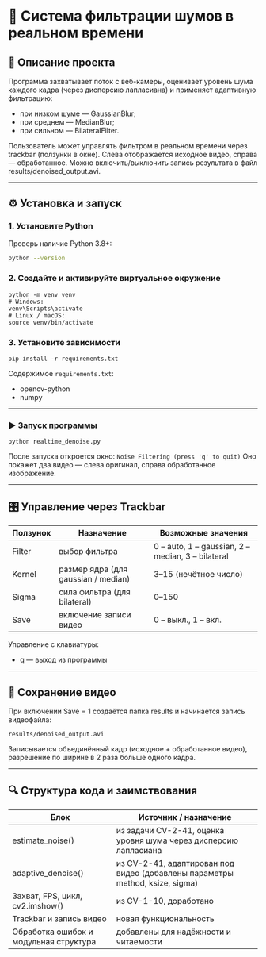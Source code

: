 # 🎥 Система фильтрации шумов в реальном времени

## 📘 Описание проекта

Программа захватывает поток с веб-камеры, оценивает уровень шума каждого кадра (через дисперсию лапласиана) и применяет адаптивную фильтрацию:

- при низком шуме — GaussianBlur;
- при среднем — MedianBlur;
- при сильном — BilateralFilter.

Пользователь может управлять фильтром в реальном времени через trackbar (ползунки в окне).
Слева отображается исходное видео, справа — обработанное.
Можно включить/выключить запись результата в файл results/denoised_output.avi.

---

## ⚙️ Установка и запуск

### 1. Установите Python

Проверь наличие Python 3.8+:

```bash
python --version
```

### 2. Создайте и активируйте виртуальное окружение

```
python -m venv venv
# Windows:
venv\Scripts\activate
# Linux / macOS:
source venv/bin/activate
```

### 3. Установите зависимости

```
pip install -r requirements.txt
```

Содержимое ```requirements.txt```:

- opencv-python
- numpy

---

### ▶ Запуск программы

```
python realtime_denoise.py
```

После запуска откроется окно:
```Noise Filtering (press 'q' to quit)```
Оно покажет два видео — слева оригинал, справа обработанное изображение.

---

## 🎛 Управление через Trackbar

|Ползунок	|Назначение	                            |Возможные значения|
|-----------|---------------------------------------|-------------|
|Filter 	|выбор фильтра	                        |0 – auto, 1 – gaussian, 2 – median, 3 – bilateral|
|Kernel	    |размер ядра (для gaussian / median)	|3–15 (нечётное число)|
|Sigma	    |сила фильтра (для bilateral)	        |0–150|
|Save	    |включение записи видео	                |0 – выкл., 1 – вкл.|

Управление с клавиатуры:

- q — выход из программы

---

## 💾 Сохранение видео

При включении Save = 1 создаётся папка results
и начинается запись видеофайла:

```results/denoised_output.avi```

Записывается объединённый кадр (исходное + обработанное видео),
разрешение по ширине в 2 раза больше одного кадра.

---

## 🔍 Структура кода и заимствования

|Блок	                                |Источник / назначение|
|---------------------------------------|-------------|
|estimate_noise()	                    |из задачи CV-2-41, оценка уровня шума через дисперсию лапласиана|
|adaptive_denoise()	                    |из CV-2-41, адаптирован под видео (добавлены параметры method, ksize, sigma)|
|Захват, FPS, цикл, cv2.imshow()	    |из CV-1-10, доработано|
|Trackbar и запись видео	            |новая функциональность|
|Обработка ошибок и модульная структура	|добавлены для надёжности и читаемости|
